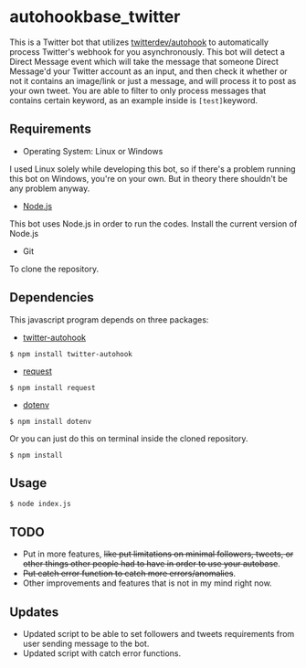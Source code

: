 # autohookbase_twitter

This is a Twitter bot that utilizes [twitterdev/autohook](https://github.com/twitterdev/autohook)  to automatically process Twitter's webhook for you asynchronously. This bot will detect a Direct Message event which will take the message that someone Direct Message'd your Twitter account as an input, and then check it whether or not it contains an image/link or just a message, and will process it to post as your own tweet. You are able to filter to only process messages that contains certain keyword, as an example inside is `[test]`keyword.


## Requirements

- Operating System: Linux or Windows

I used Linux solely while developing this bot, so if there's a problem running this bot on Windows,
you're on your own. But in theory there shouldn't be any problem anyway.

- [Node.js](https://nodejs.org/en/)

This bot uses Node.js in order to run the codes. Install the current version of Node.js

- Git

To clone the repository.


## Dependencies

This javascript program depends on three packages:
- [twitter-autohook](https://github.com/twitterdev/autohook)

```$ npm install twitter-autohook```

- [request](https://www.npmjs.com/package/request)  

```$ npm install request```

- [dotenv](https://www.npmjs.com/package/dotenv)  

```$ npm install dotenv```

Or you can just do this on terminal inside the cloned repository.

```$ npm install``` 


## Usage

```$ node index.js```


## TODO

- Put in more features, ~~like put limitations on minimal followers, tweets, or other things other people had to have in order to use your autobase~~.
- ~~Put catch error function to catch more errors/anomalies~~.
- Other improvements and features that is not in my mind right now.

## Updates

- Updated script to be able to set followers and tweets requirements from user sending message to the bot.
- Updated script with catch error functions.